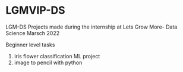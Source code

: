 # LGMVIP-DS
LGM-DS
Projects made during the internship at Lets Grow More- Data Science Marsch 2022

Beginner level tasks
1. iris flower classification ML project
2. image to pencil with python
